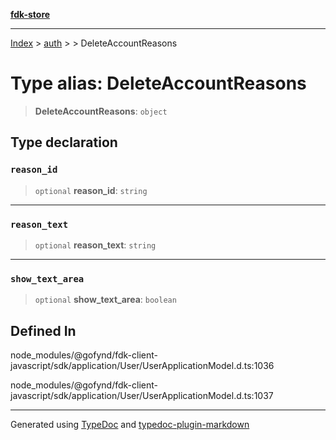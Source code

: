 [**fdk-store**](../../../README.md)
***

[Index](../../../API.md) > [auth](../../README.md) > [<internal>](../README.md) > DeleteAccountReasons

# Type alias: DeleteAccountReasons

> **DeleteAccountReasons**: `object`

## Type declaration

### `reason_id`

> `optional` **reason\_id**: `string`

***

### `reason_text`

> `optional` **reason\_text**: `string`

***

### `show_text_area`

> `optional` **show\_text\_area**: `boolean`

## Defined In

node\_modules/@gofynd/fdk-client-javascript/sdk/application/User/UserApplicationModel.d.ts:1036

node\_modules/@gofynd/fdk-client-javascript/sdk/application/User/UserApplicationModel.d.ts:1037

***
Generated using [TypeDoc](https://typedoc.org/) and [typedoc-plugin-markdown](https://www.npmjs.com/package/typedoc-plugin-markdown)
